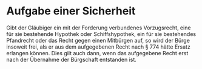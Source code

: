 # Aufgabe einer Sicherheit

Gibt der Gläubiger ein mit der Forderung verbundenes Vorzugsrecht, eine für sie bestehende Hypothek oder Schiffshypothek, ein für sie bestehendes Pfandrecht oder das Recht gegen einen Mitbürgen auf, so wird der Bürge insoweit frei, als er aus dem aufgegebenen Recht nach § 774 hätte Ersatz erlangen können. Dies gilt auch dann, wenn das aufgegebene Recht erst nach der Übernahme der Bürgschaft entstanden ist. 


